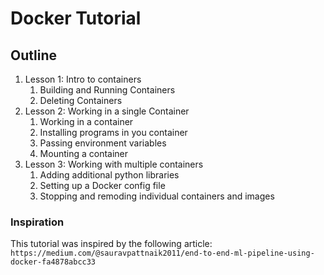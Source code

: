 # Docker Tutorial

## Outline
1. Lesson 1: Intro to containers
    1. Building and Running Containers
    2. Deleting Containers
1. Lesson 2: Working in a single Container
    1. Working in a container
    1. Installing programs in you container
    1. Passing environment variables
    1. Mounting a container
1. Lesson 3: Working with multiple containers
    1. Adding additional python libraries
    1. Setting up a Docker config file
    1. Stopping and remoding individual containers and images

### Inspiration
This tutorial was inspired by the following article:
`https://medium.com/@sauravpattnaik2011/end-to-end-ml-pipeline-using-docker-fa4878abcc33`